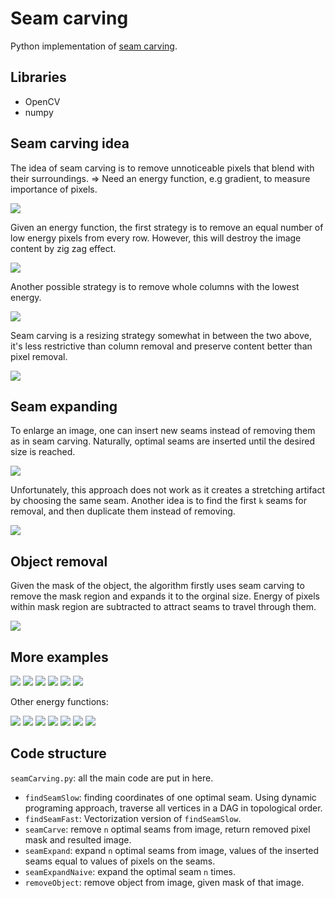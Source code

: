 # Seam carving
Python implementation of <a href="https://perso.crans.org/frenoy/matlab2012/seamcarving.pdf">seam carving</a>.

## Libraries
* OpenCV
* numpy

## Seam carving idea
The idea of seam carving is to remove unnoticeable pixels that blend with their surroundings.
=> Need an energy function, e.g gradient, to measure importance of pixels.

<img src="https://github.com/giangbang/Seam-carving/blob/master/demo/gradient.png">

Given an energy function, the first strategy is to remove an equal number of low energy pixels from every row. However, this will destroy the image content by zig zag effect.

<img src="https://github.com/giangbang/Seam-carving/blob/master/demo/optimal%20pixel%20removal.jpeg">

Another possible strategy is to remove whole columns with the lowest energy.

<img src="https://github.com/giangbang/Seam-carving/blob/master/demo/optimal%20column.jpeg">


Seam carving is a resizing strategy somewhat in between the two above, it's less restrictive than column removal and preserve content better than pixel removal.

<img src="https://github.com/giangbang/Seam-carving/blob/master/demo/carve.png">

## Seam expanding
To enlarge an image, one can insert new seams instead of removing them as in seam carving. Naturally, optimal seams are inserted until the desired size is reached.

<img src="https://github.com/giangbang/Seam-carving/blob/master/demo/naiveExpand.png">

Unfortunately, this approach does not work as it creates a stretching artifact by choosing the same seam. Another idea is to find the first `k` seams for removal, and then duplicate them instead of removing.

<img src="https://github.com/giangbang/Seam-carving/blob/master/demo/expand.png">

## Object removal
Given the mask of the object, the algorithm firstly uses seam carving to remove the mask region and expands it to the orginal size. Energy of pixels within mask region are subtracted to attract seams to travel through them.

<img src="https://github.com/giangbang/Seam-carving/blob/master/demo/object%20removal.jpeg">

## More examples
<img src="https://github.com/giangbang/Seam-carving/blob/master/demo/cat_grad.jpeg">
<img src="https://github.com/giangbang/Seam-carving/blob/master/demo/cat%20expand.jpeg">
<img src="https://github.com/giangbang/Seam-carving/blob/master/demo/cat%20remove.jpeg">
<img src="https://github.com/giangbang/Seam-carving/blob/master/demo/cat_on_pav_grad.jpeg">
<img src="https://github.com/giangbang/Seam-carving/blob/master/demo/cat_on_pav_carve.jpeg">
<img src="https://github.com/giangbang/Seam-carving/blob/master/demo/cat_on_pav_expand.jpeg">

Other energy functions:

<img src="https://github.com/giangbang/Seam-carving/blob/master/demo/cat_grad_laplace.png">
<img src="https://github.com/giangbang/Seam-carving/blob/master/demo/cat_expand_laplace.png">
<img src="https://github.com/giangbang/Seam-carving/blob/master/demo/cat_shrink_laplace.png">
<img src="https://github.com/giangbang/Seam-carving/blob/master/demo/cats_laplace_grad.png">
<img src="https://github.com/giangbang/Seam-carving/blob/master/demo/cats_laplace_expand.png">
<img src="https://github.com/giangbang/Seam-carving/blob/master/demo/cats_laplace_shrink.png">
<img src="https://github.com/giangbang/Seam-carving/blob/master/demo/cat_op_exp.png">


## Code structure
`seamCarving.py`: all the main code are put in here.
* `findSeamSlow`: finding coordinates of one optimal seam. Using dynamic programing approach, traverse all vertices in a DAG in topological order.
* `findSeamFast`: Vectorization version of `findSeamSlow`.
* `seamCarve`: remove `n` optimal seams from image, return removed pixel mask and resulted image.
* `seamExpand`: expand `n` optimal seams from image, values of the inserted seams equal to values of pixels on the seams.
* `seamExpandNaive`: expand the optimal seam `n` times.
* `removeObject`: remove object from image, given mask of that image.
